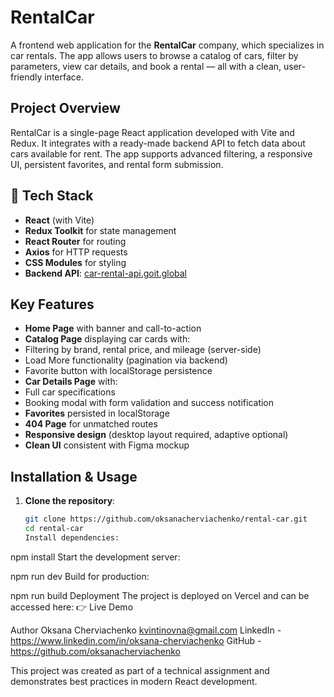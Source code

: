 # RentalCar

A frontend web application for the **RentalCar** company, which specializes in car rentals. The app allows users to browse a catalog of cars, filter by parameters, view car details, and book a rental — all with a clean, user-friendly interface.

## Project Overview

RentalCar is a single-page React application developed with Vite and Redux. It integrates with a ready-made backend API to fetch data about cars available for rent. The app supports advanced filtering, a responsive UI, persistent favorites, and rental form submission.

## 🔧 Tech Stack

- **React** (with Vite)
- **Redux Toolkit** for state management
- **React Router** for routing
- **Axios** for HTTP requests
- **CSS Modules** for styling
- **Backend API**: [car-rental-api.goit.global](https://car-rental-api.goit.global/api-docs/)

## Key Features

- **Home Page** with banner and call-to-action
- **Catalog Page** displaying car cards with:
- Filtering by brand, rental price, and mileage (server-side)
- Load More functionality (pagination via backend)
- Favorite button with localStorage persistence
- **Car Details Page** with:
- Full car specifications
- Booking modal with form validation and success notification
- **Favorites** persisted in localStorage
- **404 Page** for unmatched routes
- **Responsive design** (desktop layout required, adaptive optional)
- **Clean UI** consistent with Figma mockup

## Installation & Usage

1. **Clone the repository**:
   ```bash
   git clone https://github.com/oksanacherviachenko/rental-car.git
   cd rental-car
   Install dependencies:

   ```

npm install
Start the development server:

npm run dev
Build for production:

npm run build
Deployment
The project is deployed on Vercel and can be accessed here:
👉 Live Demo

Author
Oksana Cherviachenko
kvintinovna@gmail.com
LinkedIn - https://www.linkedin.com/in/oksana-cherviachenko
GitHub - https://github.com/oksanacherviachenko

This project was created as part of a technical assignment and demonstrates best practices in modern React development.
